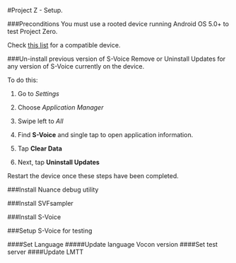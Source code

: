 #Project Z - Setup.

###Preconditions
You must use a rooted device running Android OS 5.0+ to test Project Zero.

Check [this list](#) for a compatible device.

###Un-install previous version of S-Voice
Remove or Uninstall Updates for any version of S-Voice currently on the device.

To do this:

1. Go to *Settings*

2. Choose *Application Manager*

3. Swipe left to *All*

4. Find **S-Voice** and single tap to open application information.

5. Tap **Clear Data**

6. Next, tap **Uninstall Updates**

Restart the device once these steps have been completed.

###Install Nuance debug utility

###Install SVFsampler

###Install S-Voice

###Setup S-Voice for testing

####Set Language
#####Update language Vocon version
####Set test server
####Update LMTT